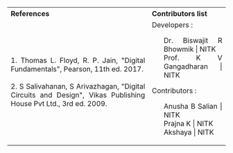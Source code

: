 <table style="text-align: justify;">
<tr style="background-color: transparent;">
  <th>References</th>
    <th>Contributors list</th>
  </tr>
  <tr style="background-color: transparent;">
  <td>
    1. Thomas L. Floyd, R. P. Jain, "Digital Fundamentals", Pearson, 11th ed. 2017.</br></br>
    2. S Salivahanan, S Arivazhagan, "Digital Circuits and Design", Vikas Publishing House Pvt Ltd., 3rd ed. 2009.</td>
    <td>Developers :</br>
        <ul style="list-style-type: none;">
          <li>Dr. Biswajit R Bhowmik | NITK</li>
          <li>Prof. K V Gangadharan | NITK</li>
        </ul>
    Contributors :
    <ul style="list-style-type: none;">
      <li>Anusha B Salian | NITK</li>
      <li>Prajna K | NITK</li>
      <li>Akshaya | NITK</li>
    </ul></td>
  </tr>
</table>
